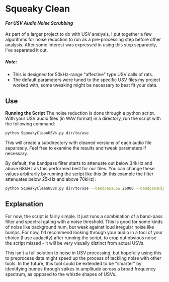 # Squeaky Clean
#### _For USV Audio Noise Scrubbing_

As part of a larger project to do with USV analysis, I put together a few algorithms for noise reduction to run as a pre-processing step before other analysis. After some interest was expressed in using this step separately, I've separated it out.

##### Note:

- This is designed for 50kHz-range "affective" type USV calls of rats.
- The default parameters were tuned to the specific USV files my project worked with, some tweaking might be necessary to best fit your data.

## Use

**Running the Script**
The noise reduction is done through a python script. With your USV audio files (in WAV format) in a directory, run the script with the following command:
```sh
python SqueakyCleanUSVs.py dir/to/use
```
This will create a subdirectory with cleaned versions of each audio file separately. Feel free to examine the results and tweak parameters if necessary.

By default, the bandpass filter starts to attenuate out below 34kHz and above 68kHz as this performed best for our files. You can change these values arbitrarily by running the script like this (in this example the filter attenuates below 25kHz and above 70kHz):
```sh
python SqueakyCleanUSVs.py dir/to/use --bandpassLow 25000 --bandpassHigh 70000
```

## Explanation
For now, the script is fairly simple. It just runs a combination of a band-pass filter and spectral gating with a noise threshold. This is good for some kinds of noise like background hum, but weak against loud irregular noise like bumps. For now, I'd recommend looking through your audio in a tool of your choice (I use audacity) after running the script, to crop out obvious noise the script missed - it will be very visually distinct from actual USVs.

This isn't a full solution to noise in USV processing, but hopefully using this to preprocess data might speed up the process of tackling noise with other tools. In the future, this tool could be extended to be "smarter" by identifying bumps through spikes in amplitude across a broad frequency spectrum, as opposed to the whistle shapes of USVs.
